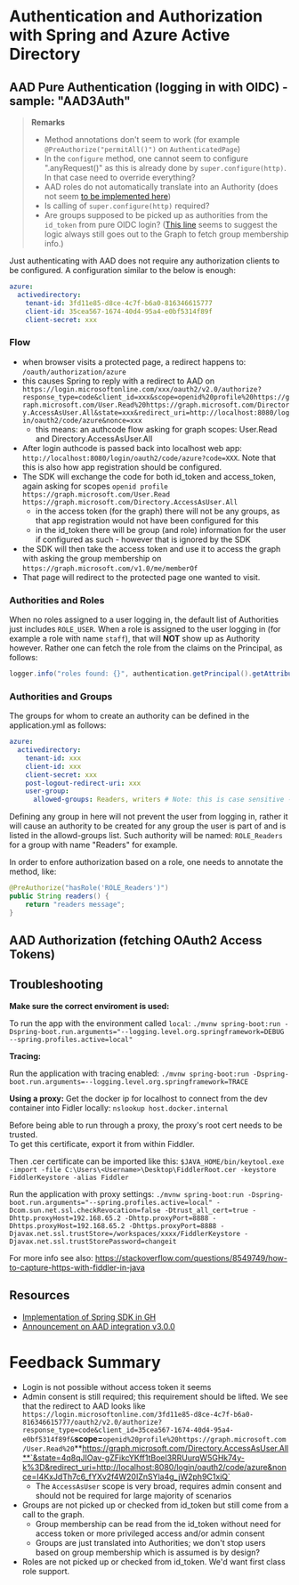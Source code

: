 # Authentication and Authorization with Spring and Azure Active Directory

## AAD Pure Authentication (logging in with OIDC) - sample: "AAD3Auth"

> **Remarks**
>
> - Method annotations don't seem to work (for example `@PreAuthorize("permitAll()")` on `AuthenticatedPage`)
> - In the `configure` method, one cannot seem to configure ".anyRequest()" as this is already done by `super.configure(http)`.  In that case need to override everything?
> - AAD roles do not automatically translate into an Authority (does not seem [to be implemented here](https://github.com/Azure/azure-sdk-for-java/blob/c92f8071a051b9b6212529ac86955c5e972b9f16/sdk/spring/azure-spring-boot/src/main/java/com/azure/spring/aad/webapp/AADOAuth2UserService.java#L54))
> - Is calling of `super.configure(http)` required?
> - Are groups supposed to be picked up as authorities from the `id_token` from  pure OIDC login?  ([This line](https://github.com/Azure/azure-sdk-for-java/blob/c92f8071a051b9b6212529ac86955c5e972b9f16/sdk/spring/azure-spring-boot/src/main/java/com/azure/spring/aad/webapp/AADOAuth2UserService.java#L67) seems to suggest the logic always still goes out to the Graph to fetch group membership info.)

Just authenticating with AAD does not require any authorization clients to be configured.  A configuration similar to the below is enough:

~~~yml
azure:
  activedirectory:
    tenant-id: 3fd11e85-d8ce-4c7f-b6a0-816346615777
    client-id: 35cea567-1674-40d4-95a4-e0bf5314f89f
    client-secret: xxx
~~~

### Flow

- when browser visits a protected page, a redirect happens to: `/oauth/authorization/azure`
- this causes Spring to reply with a redirect to AAD on `https://login.microsoftonline.com/xxx/oauth2/v2.0/authorize?response_type=code&client_id=xxx&scope=openid%20profile%20https://graph.microsoft.com/User.Read%20https://graph.microsoft.com/Directory.AccessAsUser.All&state=xxx&redirect_uri=http://localhost:8080/login/oauth2/code/azure&nonce=xxx`
  - this means: an authcode flow asking for graph scopes: User.Read and Directory.AccessAsUser.All
- After login authcode is passed back into localhost web app: `http://localhost:8080/login/oauth2/code/azure?code=XXX`.  Note that this is also how app registration should be configured.
- The SDK will exchange the code for both id_token and access_token, again asking for scopes `openid profile https://graph.microsoft.com/User.Read https://graph.microsoft.com/Directory.AccessAsUser.All`
  - in the access token (for the graph) there will not be any groups, as that app registration would not have been configured for this
  - in the id_token there will be group (and role) information for the user if configured as such - however that is ignored by the SDK
- the SDK will then take the access token and use it to access the graph with asking the group membership on `https://graph.microsoft.com/v1.0/me/memberOf`
- That page will redirect to the protected page one wanted to visit.


### Authorities and Roles

When no roles assigned to a user logging in, the default list of Authorities just includes `ROLE_USER`.
When a role is assigned to the user logging in (for example a role with name `staff`), that will **NOT** show up as Authority however.  Rather one can fetch the role from the claims on the Principal, as follows:

~~~java
logger.info("roles found: {}", authentication.getPrincipal().getAttribute("roles").toString());
~~~

### Authorities and Groups

The groups for whom to create an authority can be defined in the application.yml as follows:

~~~yml
azure:
  activedirectory:
    tenant-id: xxx
    client-id: xxx
    client-secret: xxx
    post-logout-redirect-uri: xxx
    user-group:
      allowed-groups: Readers, writers # Note: this is case sensitive - compare this to the value coming back from graph call
~~~

Defining any group in here will not prevent the user from logging in, rather it will cause an authority to be created for any group the user is part of and is listed in the allowd-groups list.  Such authority will be named: `ROLE_Readers` for a group with name "Readers" for example.

In order to enfore authorization based on a role, one needs to annotate the method, like:

~~~java
@PreAuthorize("hasRole('ROLE_Readers')")
public String readers() {
    return "readers message";
}
~~~

## AAD Authorization (fetching OAuth2 Access Tokens)

## Troubleshooting

**Make sure the correct enviroment is used:**

To run the app with the environment called `local`:
`./mvnw spring-boot:run -Dspring-boot.run.arguments="--logging.level.org.springframework=DEBUG --spring.profiles.active=local"`

**Tracing:**

Run the application with tracing enabled: `./mvnw spring-boot:run -Dspring-boot.run.arguments=--logging.level.org.springframework=TRACE`

**Using a proxy:**
Get the docker ip for localhost to connect from the dev container into Fidler locally:
`nslookup host.docker.internal`

Before being able to run through a proxy, the proxy's root cert needs to be trusted.  
To get this certificate, export it from within Fiddler.

Then .cer certificate can be imported like this:
`$JAVA_HOME/bin/keytool.exe -import -file C:\Users\<Username>\Desktop\FiddlerRoot.cer -keystore FiddlerKeystore -alias Fiddler`

Run the application with proxy settings: `./mvnw spring-boot:run -Dspring-boot.run.arguments="--spring.profiles.active=local" -Dcom.sun.net.ssl.checkRevocation=false -Dtrust_all_cert=true -Dhttp.proxyHost=192.168.65.2 -Dhttp.proxyPort=8888 -Dhttps.proxyHost=192.168.65.2 -Dhttps.proxyPort=8888 -Djavax.net.ssl.trustStore=/workspaces/xxxx/FiddlerKeystore -Djavax.net.ssl.trustStorePassword=changeit`

For more info see also: https://stackoverflow.com/questions/8549749/how-to-capture-https-with-fiddler-in-java

## Resources

- [Implementation of Spring SDK in GH](https://github.com/Azure/azure-sdk-for-java/tree/master/sdk/spring/azure-spring-boot/src/main/java/com/azure/spring/aad/webapp)
- [Announcement on AAD integration v3.0.0](https://spring.io/blog/2021/01/13/the-latest-on-azure-active-directory-integration)

# Feedback Summary
- Login is not possible without access token it seems
- Admin consent is still required; this requirement should be lifted.  We see that the redirect to AAD looks like `https://login.microsoftonline.com/3fd11e85-d8ce-4c7f-b6a0-816346615777/oauth2/v2.0/authorize?response_type=code&client_id=35cea567-1674-40d4-95a4-e0bf5314f89f&`**scope=**`openid%20profile%20https://graph.microsoft.com/User.Read%20`**https://graph.microsoft.com/Directory.AccessAsUser.All**`&state=4q8qJIOav-gZFikcYKff1tBoel3RRUurqW5GHk74y-k%3D&redirect_uri=http://localhost:8080/login/oauth2/code/azure&nonce=I4KxJdTh7c6_fYXv2f4W20IZnSYla4g_jW2ph9C1xiQ`
  - The `AccessAsUser` scope is very broad, requires admin consent and should not be required for large majority of scenarios
- Groups are not picked up or checked from id_token but still come from a call to the graph.
  - Group membership can be read from the id_token without need for access token or more privileged access and/or admin consent
  - Groups are just translated into Authorities; we don't stop users based on group membership which is assumed is by design?
- Roles are not picked up or checked from id_token.  We'd want first class role support.